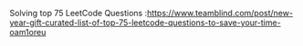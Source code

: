 Solving top 75 LeetCode Questions :https://www.teamblind.com/post/new-year-gift-curated-list-of-top-75-leetcode-questions-to-save-your-time-oam1oreu
